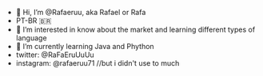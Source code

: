 - 👋 Hi, I’m @Rafaeruu, aka Rafael or Rafa
- PT-BR 🇧🇷
- 👀 I’m interested in know about the market and learning different types of language
- 🌱 I’m currently learning Java and Phython
- twitter: @RaFaEruUuUu
- instagram: @rafaeruu71 //but i didn't use to much

<!---
Rafaeruu/Rafaeruu is a ✨ special ✨ repository because its `README.md` (this file) appears on your GitHub profile.
You can click the Preview link to take a look at your changes.
--->
